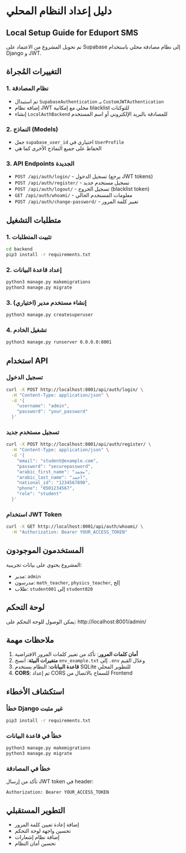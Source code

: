 # دليل إعداد النظام المحلي
## Local Setup Guide for Eduport SMS

تم تحويل المشروع من الاعتماد على Supabase إلى نظام مصادقة محلي باستخدام Django و JWT.

## التغييرات المُجراة

### 1. نظام المصادقة
- تم استبدال `SupabaseAuthentication` بـ `CustomJWTAuthentication`
- إضافة نظام JWT محلي مع إمكانية blacklist للتوكنات
- إنشاء `LocalAuthBackend` للمصادقة بالبريد الإلكتروني أو اسم المستخدم

### 2. النماذج (Models)
- جعل `supabase_user_id` اختياري في `UserProfile`
- الحفاظ على جميع النماذج الأخرى كما هي

### 3. API Endpoints الجديدة
- `POST /api/auth/login/` - تسجيل الدخول (يرجع JWT tokens)
- `POST /api/auth/register/` - تسجيل مستخدم جديد
- `POST /api/auth/logout/` - تسجيل الخروج (blacklist token)
- `GET /api/auth/whoami/` - معلومات المستخدم الحالي
- `POST /api/auth/change-password/` - تغيير كلمة المرور

## متطلبات التشغيل

### 1. تثبيت المتطلبات
```bash
cd backend
pip3 install -r requirements.txt
```

### 2. إعداد قاعدة البيانات
```bash
python3 manage.py makemigrations
python3 manage.py migrate
```

### 3. إنشاء مستخدم مدير (اختياري)
```bash
python3 manage.py createsuperuser
```

### 4. تشغيل الخادم
```bash
python3 manage.py runserver 0.0.0.0:8001
```

## استخدام API

### تسجيل الدخول
```bash
curl -X POST http://localhost:8001/api/auth/login/ \
  -H "Content-Type: application/json" \
  -d '{
    "username": "admin",
    "password": "your_password"
  }'
```

### تسجيل مستخدم جديد
```bash
curl -X POST http://localhost:8001/api/auth/register/ \
  -H "Content-Type: application/json" \
  -d '{
    "email": "student@example.com",
    "password": "securepassword",
    "arabic_first_name": "محمد",
    "arabic_last_name": "أحمد",
    "national_id": "1234567890",
    "phone": "0501234567",
    "role": "student"
  }'
```

### استخدام JWT Token
```bash
curl -X GET http://localhost:8001/api/auth/whoami/ \
  -H "Authorization: Bearer YOUR_ACCESS_TOKEN"
```

## المستخدمون الموجودون

المشروع يحتوي على بيانات تجريبية:
- مدير: `admin`
- مدرسون: `math_teacher`, `physics_teacher`, إلخ
- طلاب: `student001` إلى `student020`

## لوحة التحكم

يمكن الوصول للوحة التحكم على: http://localhost:8001/admin/

## ملاحظات مهمة

1. **أمان كلمات المرور**: تأكد من تغيير كلمات المرور الافتراضية
2. **متغيرات البيئة**: انسخ `env_example.txt` إلى `.env` وعدّل القيم
3. **قاعدة البيانات**: النظام يستخدم SQLite للتطوير المحلي
4. **CORS**: تم إعداد CORS للسماح بالاتصال من Frontend

## استكشاف الأخطاء

### خطأ Django غير مثبت
```bash
pip3 install -r requirements.txt
```

### خطأ في قاعدة البيانات
```bash
python3 manage.py makemigrations
python3 manage.py migrate
```

### خطأ في المصادقة
تأكد من إرسال JWT token في header:
```
Authorization: Bearer YOUR_ACCESS_TOKEN
```

## التطوير المستقبلي

- إضافة إعادة تعيين كلمة المرور
- تحسين واجهة لوحة التحكم
- إضافة نظام إشعارات
- تحسين أمان النظام
